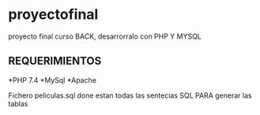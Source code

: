 # proyectofinal
proyecto final curso BACK, desarrorralo con PHP Y MYSQL
## REQUERIMIENTOS
*PHP 7.4 
*MySql
*Apache

Fichero peliculas.sql done estan todas las sentecias SQL PARA generar las tablas



